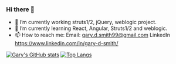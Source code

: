 ### Hi there 👋
* 🔭 I’m currently working struts1/2, jQuery, weblogic project.
* 🌱 I’m currently learning React, Angular, Struts1/2 and weblogic.
* 📫 How to reach me: 
  Email: gary.d.smith99@gmail.com
  LinkedIn https://www.linkedin.com/in/gary-d-smith/

[![Gary's GitHub stats](https://github-readme-stats.vercel.app/api?username=smith-gary)](https://github.com/smith-gary/github-readme-stats)
[![Top Langs](https://github-readme-stats.vercel.app/api/top-langs/?username=smith-gary&layout=compact)](https://github.com/smith-gary/github-readme-stats)

<!--
**smith-gary/smith-gary** is a ✨ _special_ ✨ repository because its `README.md` (this file) appears on your GitHub profile.

Here are some ideas to get you started:

- 🔭 I’m currently working on ...
- 🌱 I’m currently learning ...
- 👯 I’m looking to collaborate on ...
- 🤔 I’m looking for help with ...
- 💬 Ask me about ...
- 📫 How to reach me: ...
- 😄 Pronouns: ...
- ⚡ Fun fact: ...
-->
